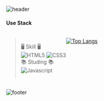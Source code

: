 <p class="has-line-data" data-line-start="0" data-line-end="1"><img src="https://capsule-render.vercel.app/api?type=waving&amp;color=ECDC7A&amp;height=150&amp;section=header" alt="header"></p>
    <h4 class="code-line" data-line-start=3 data-line-end=4><a id="Use_Stack_3"></a>Use Stack</h4>
    <div style="display: flex;">
        <blockquote>
            <p class="has-line-data" data-line-start="4" data-line-end="8">🖥 Skill 🖥️<br>
                <img src="https://img.shields.io/badge/HTML5-E34F26?style=platstic-square&amp;logo=HTML5&amp;logoColor=white"
                    alt="HTML5"> <img
                    src="https://img.shields.io/badge/CSS3-1572B6?style=platstic-square&amp;logo=CSS3&amp;logoColor=white"
                    alt="CSS3"><br>
                📚 Studing 📚<br>
                <img src="https://img.shields.io/badge/JavaScript-F7DF1E?style=platstic-square&amp;logo=Javascript&amp;logoColor=white"
                    alt="Javascript">
            </p>
        </blockquote>
        <p class="has-line-data" data-line-start="9" data-line-end="10"><a
                href="https://github.com/Jae0o/github-readme-stats"><img
                    src="https://github-readme-stats.vercel.app/api/top-langs/?username=Jae0o&amp;layout=compact"
                    alt="Top Langs"></a></p>
    </div>
    <p class="has-line-data" data-line-start="15" data-line-end="16"><img
            src="https://capsule-render.vercel.app/api?type=waving&amp;color=ECDC7A&amp;height=100&amp;section=footer&amp;"
            alt="footer"></p>
